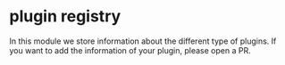 # plugin registry

In this module we store information about the different type of plugins.
If you want to add the information of your plugin, please open a PR.
